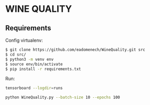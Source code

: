 # WINE QUALITY

## Requirements

Config virtualenv:

```bash
$ git clone https://github.com/eadomenech/WineQuality.git src
$ cd src/
$ python3 -m venv env
$ source env/bin/activate
$ pip install -r requirements.txt
```

Run:

```bash
tensorboard --logdir=runs 
```

```bash
python WineQuality.py --batch-size 10 --epochs 100 
```
